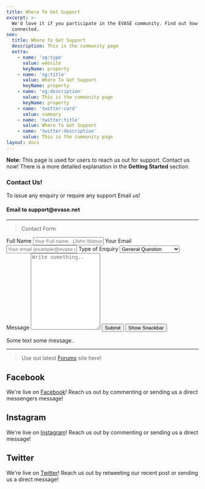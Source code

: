 ```yaml
---
title: Where To Get Support
excerpt: >-
  We'd love it if you participate in the EVASE community. Find out how to get
  connected.
seo:
  title: Where To Get Support
  description: This is the community page
  extra:
    - name: 'og:type'
      value: website
      keyName: property
    - name: 'og:title'
      value: Where To Get Support
      keyName: property
    - name: 'og:description'
      value: This is the community page
      keyName: property
    - name: 'twitter:card'
      value: summary
    - name: 'twitter:title'
      value: Where To Get Support
    - name: 'twitter:description'
      value: This is the community page
layout: docs
---
```


<div class="note">
  <strong>Note:</strong> 
  This page is used for users to reach us out for support. Contact us now! There is a more detailed explanation in the <strong>Getting Started</strong> section.
</div>

<h3>Contact Us!</h3>
To issue any enquiry or require any support Email us!
<h4>Email to support@evase.net</h4>

-----------------------------------------------------------------------------------------------------
>Contact Form
<div class="contact-form">
  <form action="/success" method="post" id="contact-form" data-netlify="true" name="contact">
          <input type="hidden" name="contact" value="contact" />
        <p>
          <label>
  <label for="fname">Full Name</label>
  <input type="text" id="fname" name="fullname" placeholder="Your Full name.. (John Watson)">
  <label for="email">Your Email</label>
  <input type="text" id="email" name="email" placeholder="Your email (example@evase.net)">
  <label for="issue">Type of Enquiry</label>
  <select id="issue" name="Issue">
  <option value="General">General Question</option>
  <option value="Bugs">Website Bugs & Errors</option>
  <option value="Other">Other</option>
  </select>
  <label for="message">Message</label>
    <textarea id="message" name="message" placeholder="Write something.." style="height:200px"></textarea>
    <input type="submit" value="Submit">
    <button onclick="myFunction()">Show Snackbar</button>
    <div id="snackbar">Some text some message..</div>

  </form>
</div>

------------------------------------------------------------------------------------------------------

>Use out latest [Forums](www.evase.net/forums) site here!

## Facebook

We're live on [Facebook](https://www.facebook.com/officialevase/)! Reach us out by commenting or sending us a direct messengers message!

## Instagram

We're live on [Instagram](https://www.instagram.com/officialevase/)! Reach us out by commenting or sending us a direct message!

## Twitter

We're live on [Twitter](https://twitter.com/officialevase)! Reach us out by retweeting our recent post or sending us a direct message!


